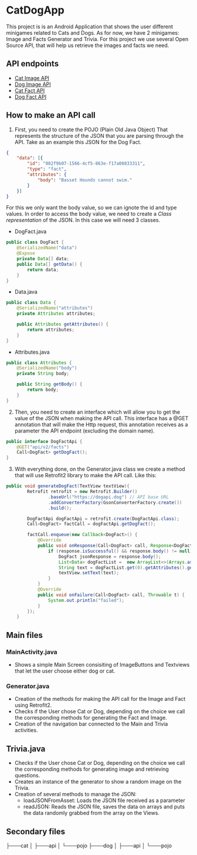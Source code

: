 

# CatDogApp

This project is is an Android Application that shows the user different minigames related to Cats and Dogs. As for now, we have 2 minigames: Image and Facts Generator and Trivia.
For this project we use several Open Source API, that will help us retrieve the images and facts we need.

## API endpoints

- [Cat Image API](https://api.thecatapi.com/v1/images/search)
- [Dog Image API](https://api.thedogapi.com/v1/images/search)
- [Cat Fact API](https://catfact.ninja/fact)
- [Dog Fact API](https://dogapi.dog/api/v2/facts)

## How to make an API call
1. First, you need to create the POJO (Plain Old Java Object) That represents the structure of the JSON that you are parsing through the API. Take as an example this JSON for the Dog Fact.

```json
{
    "data": [{
        "id": "082f9b07-1566-4cf5-863e-f17a00833311",
        "type": "fact",
        "attributes": {
            "body": "Basset Hounds cannot swim."
        }
    }]
}
```

For this we only want the body value, so we can ignote the id and type values.
In order to access the body value, we need to create a _Class representation_ of the JSON. In this case we will need 3 classes.
- DogFact.java
```java
public class DogFact {
    @SerializedName("data")
    @Expose
    private Data[] data;
    public Data[] getData() {
        return data;
    }
}
```

- Data.java
```java
public class Data {
    @SerializedName("attributes")
    private Attributes attributes;

    public Attributes getAttributes() {
        return attributes;
    }
}

```
- Attributes.java
```java
public class Attributes {
    @SerializedName("body")
    private String body;

    public String getBody() {
        return body;
    }
}
```

2. Then, you need to create an interface which will allow you to get the value of the JSON when making the API call. This interface has a @GET annotation that will make the Http request, this annotation receives as a parameter the API endpoint (excluding the domain name).

```java
public interface DogFactApi {
    @GET("api/v2/facts")
    Call<DogFact> getDogFact();
}
```

3. With everything done, on the Generator.java class we create a method that will use Retrofit2 library to make the API call. Like this:

```java
public void generateDogFact(TextView textView){
        Retrofit retrofit = new Retrofit.Builder()
                .baseUrl("https://dogapi.dog") // API base URL
                .addConverterFactory(GsonConverterFactory.create())
                .build();

        DogFactApi dogFactApi = retrofit.create(DogFactApi.class);
        Call<DogFact> factCall = dogFactApi.getDogFact();

        factCall.enqueue(new Callback<DogFact>() {
            @Override
            public void onResponse(Call<DogFact> call, Response<DogFact> response) {
                if (response.isSuccessful() && response.body() != null) {
                    DogFact jsonResponse = response.body();
                    List<Data> dogFactList =  new ArrayList<>(Arrays.asList(jsonResponse.getData()));
                    String text = dogFactList.get(0).getAttributes().getBody();
                    textView.setText(text);
                }
            }
            @Override
            public void onFailure(Call<DogFact> call, Throwable t) {
                System.out.println("failed");
            }
        });
    }
```
## Main files

### MainActivity.java
- Shows a simple Main Screen consisiting of ImageButtons and Textviews that let the user choose either dog or cat.

### Generator.java
- Creation of the methods for making the API call for the Image and Fact using Retrofit2.
- Checks if the User chose Cat or Dog, depending on the choice we call the corresponding methods for generating the Fact and Image.
- Creation of the navigation bar connected to the Main and Trivia activities.

## Trivia.java
- Checks if the User chose Cat or Dog, depending on the choice we call the corresponding methods for generating image and retrieving questions.
- Creates an instance of the generator to show a random image on the Trivia.
- Creation of several methods to manage the JSON:
    - loadJSONFromAsset: Loads the JSON file received as a parameter
    - readJSON: Reads the JSON file, saves the data on arrays and puts the data randomly grabbed from the array on the Views.


## Secondary files

├───cat
│   ├───api
│   └───pojo
├───dog
│   ├───api
│   └───pojo

